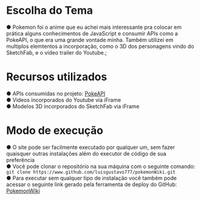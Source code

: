# Escolha do Tema
● Pokemon foi o anime que eu achei mais interessante pra colocar em prática alguns conhecimentos de JavaScript e consumir APIs como a PokeAPI, 
o que era uma grande vontade minha. Também utilizei em multiplos elemtentos a incorporação, como o 3D dos personagens vindo do SketchFab, e o vídeo trailer do Youtube.;

# Recursos utilizados
● APIs consumidas no projeto: [PokeAPI](https://pokeapi.co/) <br>
● Videos incorporados do Youtube via iFrame <br>
● Modelos 3D incorporados do SketchFab via iFrame

# Modo de execução
● O site pode ser facilmente executado por qualquer um, sem fazer quaisquer outras instalações além do executor de código de sua preferência <br>
● Você pode clonar o repositório na sua máquina com o seguinte comando: ``git clone https://www.github.com/luisgustavo777/pokemonWiki.git`` <br>
● Para executar sem qualquer tipo de instalação você também pode acessar o seguinte link gerado pela ferramenta de deploy do GitHub: [PokemonWiki](https://luisgustavo777.github.io/pokemonWiki/)
